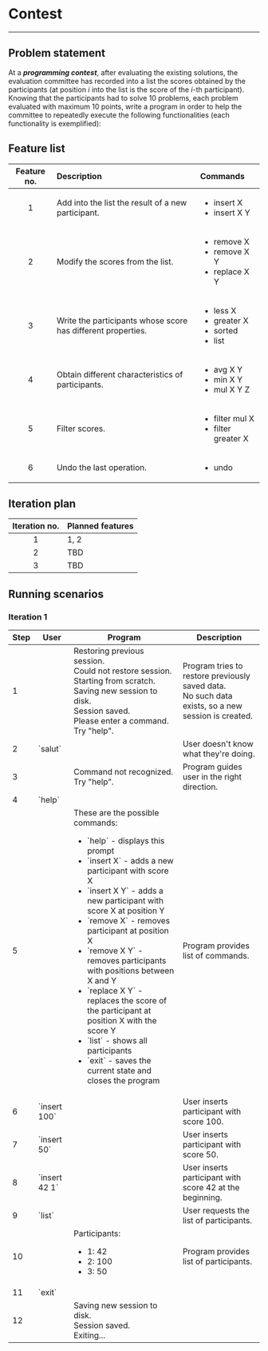 # Contest
<hr>

## Problem statement
At a ***programming contest***, after evaluating the existing solutions, the evaluation committee has
recorded into a list the scores obtained by the participants (at position *i* into the list is the score of the
*i*-th participant). Knowing that the participants had to solve 10 problems, each problem evaluated
with maximum 10 points, write a program in order to help the committee to repeatedly execute the
following functionalities (each functionality is exemplified):

## Feature list

Feature no.   | Description                                                  | Commands
:------------:|:-------------------------------------------------------------|:----------------------------------------------------------------------
1             | Add into the list the result of a new participant.           | <ul><li>insert X</li><li>insert X Y</li></ul>
2             | Modify the scores from the list.                             | <ul><li>remove X</li><li>remove X Y</li><li>replace X Y</li></ul>
3             | Write the participants whose score has different properties. | <ul><li>less X</li><li>greater X</li><li>sorted</li><li>list</li></ul>
4             | Obtain different characteristics of participants.            | <ul><li>avg X Y</li><li>min X Y</li><li>mul X Y Z</li></ul>
5             | Filter scores.                                               | <ul><li>filter mul X</li><li>filter greater X</li></ul>
6             | Undo the last operation.                                     | <ul><li>undo</li></ul>

## Iteration plan

Iteration no. | Planned features
:------------:|:----------------
1             | 1, 2
2             | TBD
3             | TBD

## Running scenarios

### Iteration 1

<table>
    <thead>
        <tr>
            <th>Step</th>
            <th>User</th>
            <th>Program</th>
            <th>Description</th>
        </tr>
    </thead>
    <tbody>
        <tr>
            <td>1</td>
            <td></td>
            <td>Restoring previous session.<br>
                Could not restore session. Starting from scratch.<br>
                Saving new session to disk.<br>
                Session saved.<br>
                Please enter a command. Try "help".<br>
            </td>
            <td>Program tries to restore previously saved data.<br>
                No such data exists, so a new session is created.
            </td>
        </tr>
        <tr>
            <td>2</td>
            <td>`salut`</td>
            <td></td>
            <td>User doesn't know what they're doing.</td>
        </tr>
        <tr>
            <td>3</td>
            <td></td>
            <td>Command not recognized. Try "help".</td>
            <td>Program guides user in the right direction.</td>
        </tr>
        <tr>
            <td>4</td>
            <td>`help`</td>
            <td></td>
            <td></td>
        </tr>
        <tr>
            <td>5</td>
            <td></td>
            <td>These are the possible commands:<br>
                <ul>
                    <li>`help` - displays this prompt</li>
                    <li>`insert X` - adds a new participant with score X</li>
                    <li>`insert X Y` - adds a new participant with score X at position Y</li>
                    <li>`remove X` - removes participant at position X</li>
                    <li>`remove X Y` - removes participants with positions between X and Y</li>
                    <li>`replace X Y` - replaces the score of the participant at position X with the score Y</li>
                    <li>`list` - shows all participants</li>
                    <li>`exit` - saves the current state and closes the program</li>
                </ul>
            </td>
            <td>Program provides list of commands.</td>
        </tr>
        <tr>
            <td>6</td>
            <td>`insert 100`</td>
            <td></td>
            <td>User inserts participant with score 100.</td>
        </tr>
        <tr>
            <td>7</td>
            <td>`insert 50`</td>
            <td></td>
            <td>User inserts participant with score 50.</td>
        </tr>
        <tr>
            <td>8</td>
            <td>`insert 42 1`</td>
            <td></td>
            <td>User inserts participant with score 42 at the beginning.</td>
        </tr>
        <tr>
            <td>9</td>
            <td>`list`</td>
            <td></td>
            <td>User requests the list of participants.</td>
        </tr>
        <tr>
            <td>10</td>
            <td></td>
            <td>Participants:<br>
                <ul>
                    <li>1: 42</li>
                    <li>2: 100</li>
                    <li>3: 50</li>
                </ul>
            </td>
            <td>Program provides list of participants.</td>
        </tr>
        <tr>
            <td>11</td>
            <td>`exit`</td>
            <td></td>
            <td></td>
        </tr>
        <tr>
            <td>12</td>
            <td></td>
            <td>Saving new session to disk.<br>
                Session saved.<br>
                Exiting...
            </td>
            <td></td>
        </tr>
    </tbody>
</table>
